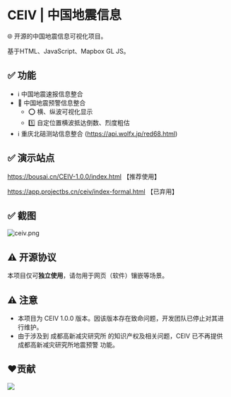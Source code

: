 # CEIV | 中国地震信息
🌐 开源的中国地震信息可视化项目。

基于HTML、JavaScript、Mapbox GL JS。

## ✅ 功能
- ℹ️ 中国地震速报信息整合
- 🚨 中国地震预警信息整合
  - ⭕️ 横、纵波可视化显示
  - 1️⃣ 自定位置横波抵达倒数、烈度粗估
- ℹ️ 重庆北碚测站信息整合 (https://api.wolfx.jp/red68.html)

## ✅ 演示站点
https://bousai.cn/CEIV-1.0.0/index.html 【推荐使用】

https://app.projectbs.cn/ceiv/index-formal.html 【已弃用】

## ✅ 截图
![ceiv.png](https://s2.loli.net/2022/12/02/N82LtUMH6cZgElh.png)

## ⚠️ 开源协议
本项目仅可**独立使用**，请勿用于网页（软件）镶嵌等场景。

## ⚠️ 注意
- 本项目为 CEIV 1.0.0 版本。因该版本存在致命问题，开发团队已停止对其进行维护。
- 由于涉及到 成都高新减灾研究所 的知识产权及相关问题，CEIV 已不再提供 成都高新减灾研究所地震预警 功能。

## ❤️贡献
<a href="https://projectbs.cn/"><img src="https://contrib.rocks/image?repo=Project-BS-CN/CEIV-1.0.0" /></a>
